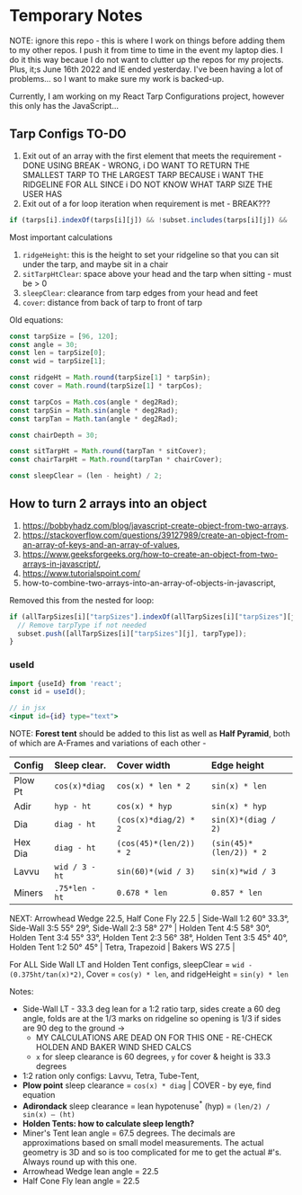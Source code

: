 # Temporary Notes

NOTE: ignore this repo - this is where I work on things before adding them to my other repos. I push it from time to time in the event my laptop dies. I do it this way becaue I do not want to clutter up the repos for my projects. Plus, it;s June 16th 2022 and IE ended yesterday. I've been having a lot of problems... so I want to make sure my work is backed-up.

Currently, I am working on my React Tarp Configurations project, however this only has the JavaScript...

## Tarp Configs TO-DO

1. Exit out of an array with the first element that meets the requirement - DONE USING BREAK - WRONG, i DO WANT TO RETURN THE SMALLEST TARP TO THE LARGEST TARP BECAUSE i WANT THE RIDGELINE FOR ALL SINCE i DO NOT KNOW WHAT TARP SIZE THE USER HAS
1. Exit out of a for loop iteration when requirement is met - BREAK???

```js
if (tarps[i].indexOf(tarps[i][j]) && !subset.includes(tarps[i][j]) && !subset.includes(tarps[i][j - 1]))
```

Most important calculations

1. `ridgeHeight`: this is the height to set your ridgeline so that you can sit under the tarp, and maybe sit in a chair
1. `sitTarpHtClear`: space above your head and the tarp when sitting - must be > 0
1. `sleepClear`: clearance from tarp edges from your head and feet
1. `cover`: distance from back of tarp to front of tarp

Old equations:

```js
const tarpSize = [96, 120];
const angle = 30;
const len = tarpSize[0];
const wid = tarpSize[1];

const ridgeHt = Math.round(tarpSize[1] * tarpSin);
const cover = Math.round(tarpSize[1] * tarpCos);

const tarpCos = Math.cos(angle * deg2Rad);
const tarpSin = Math.sin(angle * deg2Rad);
const tarpTan = Math.tan(angle * deg2Rad);

const chairDepth = 30;

const sitTarpHt = Math.round(tarpTan * sitCover);
const chairTarpHt = Math.round(tarpTan * chairCover);

const sleepClear = (len - height) / 2;
```

## How to turn 2 arrays into an object

1. https://bobbyhadz.com/blog/javascript-create-object-from-two-arrays.
2. https://stackoverflow.com/questions/39127989/create-an-object-from-an-array-of-keys-and-an-array-of-values,
3. https://www.geeksforgeeks.org/how-to-create-an-object-from-two-arrays-in-javascript/,
4. https://www.tutorialspoint.com/
5. how-to-combine-two-arrays-into-an-array-of-objects-in-javascript,

Removed this from the nested for loop:

```js
if (allTarpSizes[i]["tarpSizes"].indexOf(allTarpSizes[i]["tarpSizes"][j]) && !subset.includes(allTarpSizes[i]["tarpSizes"][j])) {
  // Remove tarpType if not needed
  subset.push([allTarpSizes[i]["tarpSizes"][j], tarpType]);
}
```

### useId

```jsx
import {useId} from 'react';
const id = useId();

// in jsx
<input id={id} type="text">
```

NOTE: **Forest tent** should be added to this list as well as **Half Pyramid**, both of which are A-Frames and variations of each other -

| Config  | Sleep clear.   | Cover width             | Edge height             |
| :------ | :------------- | :---------------------- | :---------------------- |
| Plow Pt | `cos(x)*diag`  | `cos(x) * len * 2`      | `sin(x) * len`          |
| Adir    | `hyp - ht`     | `cos(x) * hyp`          | `sin(x) * hyp`          |
| Dia     | `diag - ht`    | `(cos(x)*diag/2) * 2`   | `sin(X)*(diag / 2)`     |
| Hex Dia | `diag - ht`    | `(cos(45)*(len/2)) * 2` | `(sin(45)*(len/2)) * 2` |
| Lavvu   | `wid / 3 - ht` | `sin(60)*(wid / 3)`     | `sin(x)*wid / 3`        |
| Miners  | `.75*len - ht` | `0.678 * len`           | `0.857 * len`           |

NEXT: Arrowhead Wedge 22.5, Half Cone Fly 22.5 | Side-Wall 1:2 60° 33.3°, Side-Wall 3:5 55° 29°, Side-Wall 2:3 58° 27° | Holden Tent 4:5 58° 30°, Holden Tent 3:4 55° 33°, Holden Tent 2:3 56° 38°, Holden Tent 3:5 45° 40°, Holden Tent 1:2 50° 45° | Tetra, Trapezoid | Bakers WS 27.5 |

For ALL Side Wall LT and Holden Tent configs, sleepClear = `wid - (0.375ht/tan(x)*2)`, Cover = `cos(y) * len`, and ridgeHeight = `sin(y) * len`

Notes:

- Side-Wall LT - 33.3 deg lean for a 1:2 ratio tarp, sides create a 60 deg angle, folds are at the 1/3 marks on ridgeline so opening is 1/3 if sides are 90 deg to the ground ->
  - MY CALCULATIONS ARE DEAD ON FOR THIS ONE - RE-CHECK HOLDEN AND BAKER WIND SHED CALCS
  - `x` for sleep clearance is 60 degrees, `y` for cover & height is 33.3 degrees
- 1:2 ration only configs: Lavvu, Tetra, Tube-Tent,
- **Plow point** sleep clearance = `cos(x) * diag` | COVER - by eye, find equation
- **Adirondack** sleep clearance = lean hypotenuse<sup>\*</sup> (hyp) = `(len/2) / sin(x) – (ht)`
- **Holden Tents: how to calculate sleep length?**
- Miner's Tent lean angle = 67.5 degrees. The decimals are approximations based on small model measurements. The actual geometry is 3D and so is too complicated for me to get the actual #'s. Always round up with this one.
- Arrowhead Wedge lean angle = 22.5
- Half Cone Fly lean angle = 22.5
